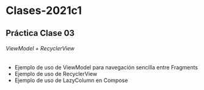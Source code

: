 # Clases-2021c1
## Práctica Clase 03
###### ViewModel + RecyclerView
- Ejemplo de uso de ViewModel para navegación sencilla entre Fragments
- Ejemplo de uso de RecyclerView
- Ejemplo de uso de LazyColumn en Compose
